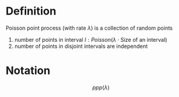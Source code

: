 # Definition
Poisson point process (with rate $\lambda$) is a collection of random points
1. number of points in interval $I : Poisson(\lambda \cdot \text{Size of an interval})$
2. number of points in disjoint intervals are independent

# Notation
$$
ppp(\lambda)
$$

